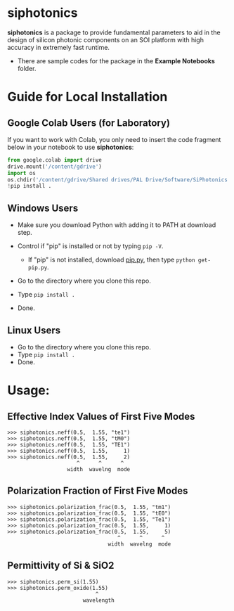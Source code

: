 # siphotonics

**siphotonics** is a package to provide fundamental parameters to aid in the design of silicon photonic components on an SOI platform with high accuracy in extremely fast runtime.

* There are sample codes for the package in the **Example Notebooks** folder.

# Guide for Local Installation

Google Colab Users (for Laboratory)
-----------------------------------
If you want to work with Colab, you only need to insert the code fragment below in your notebook to use **siphotonics**:

```python
from google.colab import drive
drive.mount('/content/gdrive')
import os
os.chdir('/content/gdrive/Shared drives/PAL Drive/Software/SiPhotonics Python/siphotonics')
!pip install .
```

Windows Users
-------------

* Make sure you download Python with adding it to PATH at download step.
* Control if "pip" is installed or not by typing ``pip -V``.

    * If "pip" is not installed, download [pip.py](https://pypi.org/project/pip/), then type ``python get-pip.py``.
    
* Go to the directory where you clone this repo.
* Type ``pip install .``
* Done.

Linux Users
-----------
* Go to the directory where you clone this repo.
* Type ``pip install .``
* Done.

# Usage:


Effective Index Values of First Five Modes
----------------------------------------------
    >>> siphotonics.neff(0.5,  1.55, "te1")
    >>> siphotonics.neff(0.5,  1.55, "tM0")
    >>> siphotonics.neff(0.5,  1.55, "TE1")
    >>> siphotonics.neff(0.5,  1.55,     1)
    >>> siphotonics.neff(0.5,  1.55,     2)
                          ^      ^      ^
                       width  wavelng  mode

Polarization Fraction of First Five Modes
---------------------------------------------
    >>> siphotonics.polarization_frac(0.5,  1.55, "tm1")
    >>> siphotonics.polarization_frac(0.5,  1.55, "tE0")
    >>> siphotonics.polarization_frac(0.5,  1.55, "Te1")
    >>> siphotonics.polarization_frac(0.5,  1.55,     1)
    >>> siphotonics.polarization_frac(0.5,  1.55,     5)
                                       ^      ^      ^
                                    width  wavelng  mode

Permittivity of Si & SiO2
-----------------------------
    >>> siphotonics.perm_si(1.55)
    >>> siphotonics.perm_oxide(1.55)
                                ^
                            wavelength
